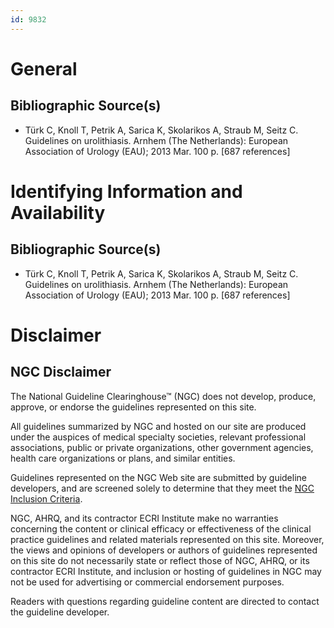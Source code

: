 ```yaml
---
id: 9832
---
```


# General

## Bibliographic Source(s)

- Türk C, Knoll T, Petrik A, Sarica K, Skolarikos A, Straub M, Seitz C. Guidelines on urolithiasis. Arnhem (The Netherlands): European Association of Urology (EAU); 2013 Mar. 100 p. [687 references]

# Identifying Information and Availability

## Bibliographic Source(s)

- Türk C, Knoll T, Petrik A, Sarica K, Skolarikos A, Straub M, Seitz C. Guidelines on urolithiasis. Arnhem (The Netherlands): European Association of Urology (EAU); 2013 Mar. 100 p. [687 references]

# Disclaimer

## NGC Disclaimer

The National Guideline Clearinghouse™ (NGC) does not develop, produce, approve, or endorse the guidelines represented on this site.

All guidelines summarized by NGC and hosted on our site are produced under the auspices of medical specialty societies, relevant professional associations, public or private organizations, other government agencies, health care organizations or plans, and similar entities.

Guidelines represented on the NGC Web site are submitted by guideline developers, and are screened solely to determine that they meet the [NGC Inclusion Criteria](/help-and-about/summaries/inclusion-criteria).

NGC, AHRQ, and its contractor ECRI Institute make no warranties concerning the content or clinical efficacy or effectiveness of the clinical practice guidelines and related materials represented on this site. Moreover, the views and opinions of developers or authors of guidelines represented on this site do not necessarily state or reflect those of NGC, AHRQ, or its contractor ECRI Institute, and inclusion or hosting of guidelines in NGC may not be used for advertising or commercial endorsement purposes.

Readers with questions regarding guideline content are directed to contact the guideline developer.

